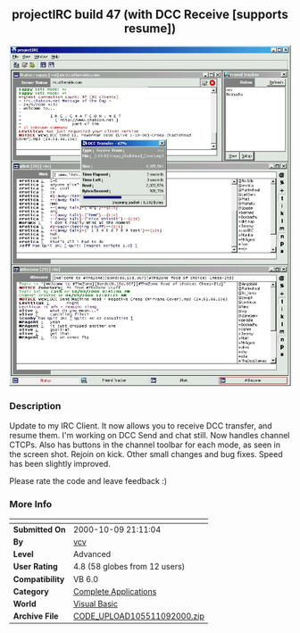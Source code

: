 ﻿<div align="center">

## projectIRC build 47 \(with DCC Receive \[supports resume\]\)

<img src="PIC20001092334232303.jpg">
</div>

### Description

Update to my IRC Client. It now allows you to receive DCC transfer, and resume them. I'm working on DCC Send and chat still. Now handles channel CTCPs. Also has buttons in the channel toolbar for each mode, as seen in the screen shot. Rejoin on kick. Other small changes and bug fixes. Speed has been slightly improved.

Please rate the code and leave feedback :)
 
### More Info
 


<span>             |<span>
---                |---
**Submitted On**   |2000-10-09 21:11:04
**By**             |[vcv](https://github.com/Planet-Source-Code/PSCIndex/blob/master/ByAuthor/vcv.md)
**Level**          |Advanced
**User Rating**    |4.8 (58 globes from 12 users)
**Compatibility**  |VB 6\.0
**Category**       |[Complete Applications](https://github.com/Planet-Source-Code/PSCIndex/blob/master/ByCategory/complete-applications__1-27.md)
**World**          |[Visual Basic](https://github.com/Planet-Source-Code/PSCIndex/blob/master/ByWorld/visual-basic.md)
**Archive File**   |[CODE\_UPLOAD105511092000\.zip](https://github.com/Planet-Source-Code/vcv-projectirc-build-47-with-dcc-receive-supports-resume__1-11972/archive/master.zip)








